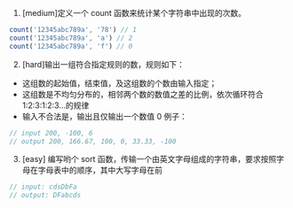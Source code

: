 1. [medium]定义一个 count 函数来统计某个字符串中出现的次数。

```js
count('12345abc789a', '78') // 1
count('12345abc789a', 'a') // 2
count('12345abc789a', 'f') // 0
```

2. [hard]输出一组符合指定规则的数，规则如下：

- 这组数的起始值，结束值，及这组数的个数由输入指定；
- 这组数是不均匀分布的，相邻两个数的数值之差的比例，依次循环符合 1:2:3:1:2:3...的规律
- 输入不合法是，输出且仅输出一个数值 0
  例子：

```js
// input 200, -100, 6
// output 200, 166.67, 100, 0, 33.33, -100
```

3. [easy] 编写哟个 sort 函数，传输一个由英文字母组成的字符串，要求按照字母在字母表中的顺序，其中大写字母在前

```js
// input: cdsDbFa
// output: DFabcds
```
